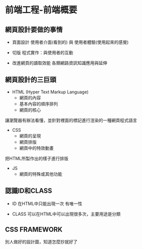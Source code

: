# 前端工程-前端概要

## 網頁設計要做的事情
+ 頁面設計
使用者介面(看到的) 與 使用者體驗(使用起來的感覺)

+ 切版
程式實作：與使用者的互動

+ 改進網頁的讀取效能
各類網路資訊知識應用與延伸

## 網頁設計的三巨頭
+ HTML (Hyper Text Markup Language)
  + 網頁的內容
  + 基本內容的順序排列
  + 網頁的核心

讓瀏覽器有辦法看懂，並針對裡面的標記進行渲染的一種網頁程式語言

+ CSS
  + 網頁的呈現
  + 網頁排版
  + 網頁中的特效動畫

把HTML所製作出的樣子進行排版

+ JS
  + 網頁的特殊或其他功能

## 認識ID和CLASS
+ ID
在HTML中只能出現一次 有唯一性

+ CLASS
可以在HTML中可以出現很多次，主要用途是分類

## CSS FRAMEWORK

別人做好的設計圖，知道怎麼抄就好了